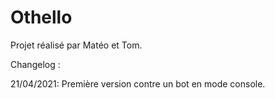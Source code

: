 # Othello

Projet réalisé par Matéo et Tom.

Changelog :

  21/04/2021: Première version contre un bot en mode console.
